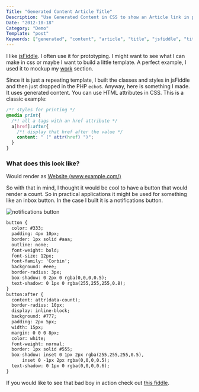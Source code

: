 ```yaml
---
Title: "Generated Content Article Title"
Description: "Use Generated Content in CSS to show an Article link in plain text"
Date: "2012-10-18"
Category: "Demo"
Template: "post"
Keywords: ["generated", "content", "article", "title", "jsfiddle", "title", "button", "work"]
---
```


I like [jsFiddle](http://jsfiddle.net/ "jsFiddle"). I often use it for prototyping. I might want to see what I can make in css or maybe I want to build a little template. A perfect example, I used it to mockup my [work](http://ohdoylerules.com/work/ "Work") section.

Since it is just a repeating template, I built the classes and styles in jsFiddle and then just dropped in the PHP `echo`s. Anyway, here is something I made. It uses generated content. You can use HTML attributes in CSS. This is a classic example:

```css
/*! styles for printing */
@media print{
  /*! all a tags with an href attribute */
  a[href]:after{
    /*! display that href after the value */
    content: " (" attr(href) ")";
  }
}
```

### What does this look like?

Would render as [Website (www.example.com/)](www.example.com/)

So with that in mind, I thought it would be cool to have a button that would render a count. So in practical applications it might be used for something like an inbox button. In the case I built it is a notifications button.

<div class="center">
  <img src="http://ohdoylerules.com/images/54368011.png" alt="notifications button" >
</div>

```html
button {
  color: #333;
  padding: 4px 10px;
  border: 1px solid #aaa;
  outline: none;
  font-weight: bold;
  font-size: 12px;
  font-family: 'Corbin';
  background: #eee;
  border-radius: 3px;
  box-shadow: 0 2px 0 rgba(0,0,0,0.5);
  text-shadow: 0 1px 0 rgba(255,255,255,0.8);
}
button:after {
  content: attr(data-count);
  border-radius: 10px;
  display: inline-block;
  background: #777;
  padding: 2px 5px;
  width: 15px;
  margin: 0 0 0 8px;
  color: white;
  font-weight: normal;
  border: 1px solid #555;
  box-shadow: inset 0 1px 2px rgba(255,255,255,0.5),
      inset 0 -1px 2px rgba(0,0,0,0.5);
  text-shadow: 0 1px 0 rgba(0,0,0,0.6);
}​
```

If you would like to see that bad boy in action check out [this fiddle](http://jsfiddle.net/james2doyle/LjgzD/ "jsFiddle css content").
